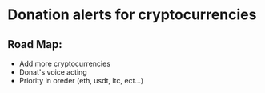 # Donation alerts for cryptocurrencies

## Road Map:
* Add more cryptocurrencies 
* Donat's voice acting
* Priority in oreder (eth, usdt, ltc, ect...)

